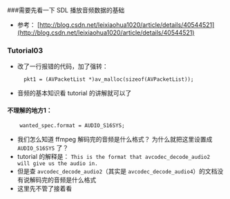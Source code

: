 ###需要先看一下 SDL 播放音频数据的基础
* 参考： [http://blog.csdn.net/leixiaohua1020/article/details/40544521](http://blog.csdn.net/leixiaohua1020/article/details/40544521)

### Tutorial03

* 改了一行报错的代码，加了强转：

		pkt1 = (AVPacketList *)av_malloc(sizeof(AVPacketList));

* 音频的基本知识看 tutorial 的讲解就可以了

#### 不理解的地方1：

		wanted_spec.format = AUDIO_S16SYS;

* 我们怎么知道 ffmpeg 解码完的音频是什么格式？ 为什么就把这里设置成 `AUDIO_S16SYS` 了？
* tutorial 的解释是： `This is the format that avcodec_decode_audio2 will give us the audio in.`
* 但是查 `avcodec_decode_audio2`（其实是 `avcodec_decode_audio4`）的文档没有说解码完的音频是什么格式
* 这里先不管了接着看

